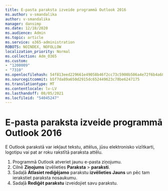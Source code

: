 ```yaml
---
title: E-pasta paraksta izveide programmā Outlook 2016
ms.author: v-smandalika
author: v-smandalika
manager: dansimp
ms.date: 12/18/2020
ms.audience: Admin
ms.topic: article
ms.service: o365-administration
ROBOTS: NOINDEX, NOFOLLOW
localization_priority: Normal
ms.collection: Adm_O365
ms.custom:
- "1200009"
- "7310"
ms.openlocfilehash: 54f813eed229661e49058b46f2cc73c5900b506a4e72f6b4a6818603f18dbd29
ms.sourcegitcommit: b5f7da89a650d2915dc652449623c78be6247175
ms.translationtype: MT
ms.contentlocale: lv-LV
ms.lasthandoff: 08/05/2021
ms.locfileid: "54045247"
---
```

# <a name="create-an-email-signature-in-outlook-2016"></a>E-pasta paraksta izveide programmā Outlook 2016

E Outlook parakstā var iekļaut tekstu, attēlus, jūsu elektronisko vizītkarti, logotipu vai pat ar roku rakstītā paraksta attēlu.

1. Programmā Outlook atveriet jaunu e-pasta ziņojumu.
2. Cilnē **Ziņojums** izvēlieties **Paraksta**  >  **paraksti**.
3. Sadaļā **Atlasiet rediģējamo** parakstu **izvēlieties Jauns** un pēc tam ierakstiet paraksta nosaukumu.
4. Sadaļā **Rediģēt parakstu** izveidojiet savu parakstu.
